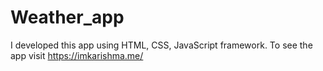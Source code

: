 # Weather_app
I developed this app using HTML, CSS, JavaScript framework. To see the app visit https://imkarishma.me/
